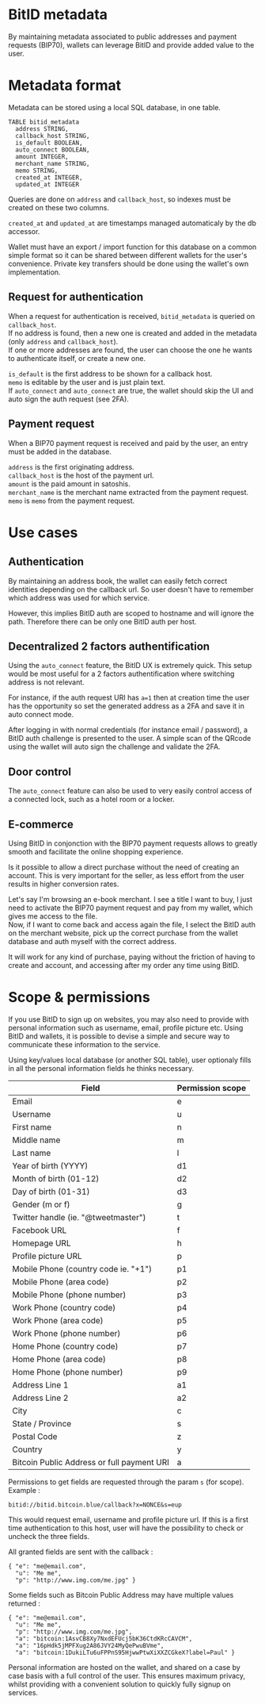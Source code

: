 BitID metadata
=====

By maintaining metadata associated to public addresses and payment requests (BIP70),
wallets can leverage BitID and provide added value to the user.

# Metadata format

Metadata can be stored using a local SQL database, in one table.

````
TABLE bitid_metadata
  address STRING,
  callback_host STRING,
  is_default BOOLEAN,
  auto_connect BOOLEAN,
  amount INTEGER,
  merchant_name STRING,
  memo STRING,
  created_at INTEGER,
  updated_at INTEGER
````

Queries are done on `address` and `callback_host`, so indexes must be created on these two columns.

`created_at` and `updated_at` are timestamps managed automaticaly by the db accessor.

Wallet must have an export / import function for this database on a common simple format so
it can be shared between different wallets for the user's convenience. Private key transfers
should be done using the wallet's own implementation.

## Request for authentication

When a request for authentication is received, `bitid_metadata` is queried on `callback_host`.  
If no address is found, then a new one is created and added in the metadata (only `address` and
`callback_host`).  
If one or more addresses are found, the user can choose the one he wants to authenticate itself,
or create a new one.

`is_default` is the first address to be shown for a callback host.  
`memo` is editable by the user and is just plain text.  
If `auto_connect` and `auto_connect` are true, the wallet should skip the UI and auto sign the
auth request (see 2FA).

## Payment request

When a BIP70 payment request is received and paid by the user, an entry must be added in the database.

`address` is the first originating address.  
`callback_host` is the host of the payment url.  
`amount` is the paid amount in satoshis.  
`merchant_name` is the merchant name extracted from the payment request.  
`memo` is `memo` from the payment request.

# Use cases

## Authentication

By maintaining an address book, the wallet can easily fetch correct identities depending
on the callback url. So user doesn't have to remember which address was used for which
service.

However, this implies BitID auth are scoped to hostname and will ignore the path.
Therefore there can be only one BitID auth per host.

## Decentralized 2 factors authentification

Using the `auto_connect` feature, the BitID UX is extremely quick. This setup would be
most useful for a 2 factors authentification where switching address is not relevant.

For instance, if the auth request URI has `a=1` then at creation time the user has
the opportunity so set the generated address as a 2FA and save it in auto connect mode.

After logging in with normal credentials (for instance email / password), a BitID
auth challenge is presented to the user. A simple scan of the QRcode using the wallet
will auto sign the challenge and validate the 2FA.

## Door control

The `auto_connect` feature can also be used to very easily control access of a connected
lock, such as a hotel room or a locker.

## E-commerce

Using BitID in conjonction with the BIP70 payment requests allows to greatly smooth and
facilitate the online shopping experience.

Is it possible to allow a direct purchase without the need of creating an account. This
is very important for the seller, as less effort from the user results in higher conversion
rates.

Let's say I'm browsing an e-book merchant. I see a title I want to buy, I just need to
activate the BIP70 payment request and pay from my wallet, which gives me access to the
file.  
Now, if I want to come back and access again the file, I select the BitID auth on the
merchant website, pick up the correct purchase from the wallet database and auth myself
with the correct address.

It will work for any kind of purchase, paying without the friction of having to create
and account, and accessing after my order any time using BitID.

# Scope & permissions

If you use BitID to sign up on websites, you may also need to provide with personal 
information such as username, email, profile picture etc. Using BitID and wallets, 
it is possible to devise a simple and secure way to communicate these information to 
the service.

Using key/values local database (or another SQL table), user optionaly fills in all
the personal information fields he thinks necessary.

| Field | Permission scope |
| --- | --- |
| Email | e |
| Username | u |
| First name | n |
| Middle name | m |
| Last name | l |
| Year of birth (YYYY) | d1 |
| Month of birth (01-12) | d2 |
| Day of birth (01-31) | d3 |
| Gender (m or f) | g |
| Twitter handle (ie. "@tweetmaster") | t |
| Facebook URL | f |
| Homepage URL | h |
| Profile picture URL | p |
| Mobile Phone (country code ie. "+1") | p1 |
| Mobile Phone (area code) | p2 |
| Mobile Phone (phone number) | p3 |
| Work Phone (country code) | p4 |
| Work Phone (area code) | p5 |
| Work Phone (phone number) | p6 |
| Home Phone (country code) | p7 |
| Home Phone (area code) | p8 |
| Home Phone (phone number) | p9 |
| Address Line 1 | a1 |
| Address Line 2 | a2 |
| City | c |
| State / Province | s |
| Postal Code | z |
| Country | y |
| Bitcoin Public Address or full payment URI | a |

Permissions to get fields are requested through the param `s` (for scope). Example :

```
bitid://bitid.bitcoin.blue/callback?x=NONCE&s=eup
```

This would request email, username and profile picture url. If this is a first time
authentication to this host, user will have the possibility to check or uncheck the
three fields.

All granted fields are sent with the callback :

```
{ "e": "me@email.com",
  "u": "Me me",
  "p": "http://www.img.com/me.jpg" }
```

Some fields such as Bitcoin Public Address may have multiple values returned :

```
{ "e": "me@email.com",
  "u": "Me me",
  "p": "http://www.img.com/me.jpg", 
  "a": "bitcoin:1AsvCB8Xy7NxdEFUcj5bK36CtdKRcCAVCM",
  "a": "16pHdk5jMPFXug2A86JVY24MyQePwuBVme",
  "a": "bitcoin:1DukiLTu6uFPPnS95HjwwPtwXiXXZCGkeX?label=Paul" }
```


Personal information are hosted on the wallet, and shared on a case
by case basis with a full control of the user. This ensures maximum privacy, whilst
providing with a convenient solution to quickly fully signup on services.
